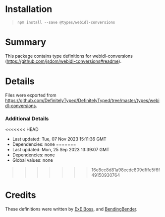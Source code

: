 # Installation
> `npm install --save @types/webidl-conversions`

# Summary
This package contains type definitions for webidl-conversions (https://github.com/jsdom/webidl-conversions#readme).

# Details
Files were exported from https://github.com/DefinitelyTyped/DefinitelyTyped/tree/master/types/webidl-conversions.

### Additional Details
<<<<<<< HEAD
 * Last updated: Tue, 07 Nov 2023 15:11:36 GMT
 * Dependencies: none
=======
 * Last updated: Mon, 25 Sep 2023 13:39:07 GMT
 * Dependencies: none
 * Global values: none
>>>>>>> 16e8cc8d81a98ecdc809dfffe5f6f49150930764

# Credits
These definitions were written by [ExE Boss](https://github.com/ExE-Boss), and [BendingBender](https://github.com/BendingBender).
